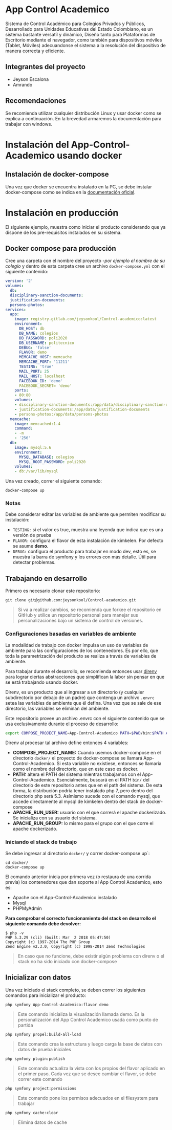 # App Control Academico

Sistema de Control Académico para Colegios Privados y Públicos, Desarrollado para Unidades Educativas del Estado Colombiano, es un sistema bastante versatíl y dinámico, Diseño tanto para Plataformas de Escritorio mediante el navegador, como también para dispositivos móviles (Tablet, Móviles) adecuandonse el sistema a la resolución del dispositivo de manera correcta y eficiente.

## Integrantes del proyecto
* Jeyson Escalona
* Amrando

## Recomendaciones

Se recomienda utilizar cualquier distribución Linux y usar docker como se explica a continuación. En la brevedad armaremos la documentación para trabajar con windows.

# Instalación del App-Control-Academico usando docker


## Instalación de docker-compose

Una vez que docker se encuentra instalado en la PC, se debe instalar
docker-compose como se indica en la [documentación oficial](https://docs.docker.com/compose/install/).

# Instalación en producción

El siguiente ejemplo, muestra como iniciar el producto considerando que ya
dispone de los pre-requisitos instalados en su sistema.

## Docker compose para producción

Cree una carpeta con el nombre del proyecto _-por ejemplo el nombre de su
colegio_ y dentro de esta carpeta cree un archivo `docker-compose.yml` con el
siguiente contenido:

```yml
version: '2'
volumes:
  db:
  disciplinary-sanction-documents:
  justification-documents:
  persons-photos:
services:
  app:
    image: registry.gitlab.com/jeysonkool/Control-academico:latest
    environment:
      DB_HOST: db
      DB_NAME: colegios
      DB_PASSWORD: poli2020
      DB_USERNAME: politecnico
      DEBUG: 'false'
      FLAVOR: demo
      MEMCACHE_HOST: memcache
      MEMCACHE_PORT: '11211'
      TESTING: 'true'
      MAIL_PORT: 25
      MAIL_HOST: localhost
      FACEBOOK_ID: 'demo'
      FACEBOOK_SECRET= 'demo'
    ports:
    - 80:80
    volumes:
    - disciplinary-sanction-documents:/app/data/disciplinary-sanction-documents
    - justification-documents:/app/data/justification-documents
    - persons-photos:/app/data/persons-photos
  memcache:
    image: memcached:1.4
    command:
    - -m
    - '256'
  db:
    image: mysql:5.6
    environment:
      MYSQL_DATABASE: colegios
      MYSQL_ROOT_PASSWORD: poli2020
    volumes:
    - db:/var/lib/mysql
```

Una vez creado, correr el siguiente comando:

```
docker-compose up
```

### Notas

Debe considerar editar las variables de ambiente que permiten modificar su
instalación:

* `TESTING:` si el valor es true, muestra una leyenda que indica que es una versión de prueba
* `FLAVOR:` configura el flavor de esta instalación de kimkelen. Por defecto se
  asume **demo**.
* `DEBUG:` configura el producto para trabajar en modo dev, esto es, se muestra
  la barra de symfony y los errores con más detalle. Útil para detectar
  problemas.

## Trabajando en desarrollo

Primero es necesario clonar este repositorio:

```
git clone git@github.com:jeysonkool/Control-academico.git
```

> Si va a realizar cambios, se recomienda que forkee el repositorio en GitHub y
> utilice un repositorio personal para manejar sus personalizaciones bajo un
> sistema de control de versiones.

### Configuraciones basadas en variables de ambiente

La modalidad de trabajo con docker impulsa un uso de variables de ambiente para
las configuraciones de los contenedores. Es por ello, que toda la
parametrización del producto se realiza a través de variables de ambiente.

Para trabajar durante el desarrollo, se recomienda entonces usar [direnv](https://direnv.net/)
para lograr ciertas abstracciones que simplifican la labor sin pensar en que se
está trabajando usando docker.

Direnv, es un producto que al ingresar a un directorio (y cualquier
subdirectorio por debajo de un padre) que contenga un archivo `.envrc` setea las
variables de ambiente que él defina. Una vez que se sale de ese directorio, las
variables se eliminan del ambiente.

Este repositorio provee un archivo .envrc con el siguiente contenido que se usa
exclusivamente durante el proceso de desarrollo:

```bash
export COMPOSE_PROJECT_NAME=App-Control-Academico PATH=$PWD/bin:$PATH APACHE_RUN_USER=$USER APACHE_RUN_GROUP=$(id -ng)
```

Direnv al procesar tal archivo define entonces 4 variables:

* **COMPOSE_PROJECT_NAME:** Cuando usemos docker-compose en el directorio
  `docker/` el proyecto de docker-compose se llamará App-Control-Academico. Si esta variable
  no existiese, entonces se llamaría como el nombre del directorio, que en este
  caso es docker.
* **PATH:** altera el PATH del sistema mientras trabajamos con el App-Control-Academico.
  Esencialmente, buscará en el PATH `bin/` del directorio de este repositorio
  antes que en el path del sistema. De esta forma, la distribución podría tener
  instalado php 7, pero dentro del directorio php será 5.3. Asímismo sucede con el
  comando mysql, que accede directamente al mysql de kimkelen dentro del stack de
  docker-compose
* **APACHE_RUN_USER:** usuario con el que correrá el apache dockerizado. Se
  inicializa con su usuario del sistema.
* **APACHE_RUN_GROUP:** lo mismo para el grupo con el que corre el apache
  dockerizado.


### Iniciando el stack de trabajo

Se debe ingresar al directorio `docker/` y correr docker-compose up`:

```
cd docker/ 
docker-compose up
```

El comando anterior inicia por primera vez (o restaura de una corrida previa)
los contenedores que dan soporte al App Control Academico, esto es:

* Apache con el App-Control-Academico instalado
* Mysql
* PHPMyAdmin

**Para comprobar el correcto funcionamiento del stack en desarrollo el siguiente
comando debe devolver:**

```
$ php -v
PHP 5.3.29 (cli) (built: Mar  2 2018 05:47:50) 
Copyright (c) 1997-2014 The PHP Group
Zend Engine v2.3.0, Copyright (c) 1998-2014 Zend Technologies
```
> En caso que no funcione, debe existir algún problema con direnv o el stack no
> ha sido iniciado con docker-compose

## Inicializar con datos

Una vez iniciado el stack completo, se deben correr los siguientes comandos para
inicializar el producto:

```
php symfony App-Control-Academico:flavor demo
```

> Este comando  inicializa la visualización llamada demo. Es la personalización
> del App Control Academico usada como punto de partida

```
php symfony propel:build-all-load
```

> Este comando crea la estructura y luego carga la base de datos con datos de
> prueba iniciales

```
php symfony plugin:publish
```

> Este comando actualiza la vista con los propios del flavor aplicado en el
> primer paso. Cada vez que se desee cambiar el flavor, se debe correr este
> comando

```
php symfony project:permissions
```

> Este comando pone los permisos adecuados en el filesystem para trabajar

```
php symfony cache:clear
```

> Elimina datos de cache
